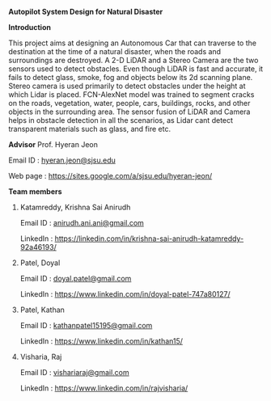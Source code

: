 ******Autopilot System Design for Natural Disaster******

**Introduction**

This project aims at designing an Autonomous Car that can traverse to the destination at the time of a natural disaster, when the roads and surroundings are destroyed. A 2-D LiDAR and a Stereo Camera are the two sensors used to detect obstacles. Even though LiDAR is fast and accurate, it fails to detect glass, smoke, fog and objects below its 2d scanning plane. 
Stereo camera is used primarily to detect obstacles under the height at which Lidar is placed. FCN-AlexNet model was trained to segment cracks on the roads, vegetation, water, people, cars, buildings, rocks, and other objects in the surrounding area. 
The sensor fusion of LiDAR and Camera helps in obstacle detection in all the scenarios, as Lidar cant detect transparent materials such as glass, and fire etc.

**Advisor**
Prof. Hyeran Jeon

Email ID : hyeran.jeon@sjsu.edu

Web page : https://sites.google.com/a/sjsu.edu/hyeran-jeon/

**Team members**

1. Katamreddy, Krishna Sai Anirudh

   Email ID : anirudh.ani.ani@gmail.com
   
   LinkedIn : https://linkedin.com/in/krishna-sai-anirudh-katamreddy-92a46193/
   
2. Patel, Doyal

   Email ID : doyal.patel@gmail.com
   
   LinkedIn : https://www.linkedin.com/in/doyal-patel-747a80127/

3. Patel, Kathan

   Email ID : kathanpatel15195@gmail.com
   
   LinkedIn : https://www.linkedin.com/in/kathan15/


4. Visharia, Raj

   Email ID : vishariaraj@gmail.com
   
   LinkedIn : https://www.linkedin.com/in/rajvisharia/






